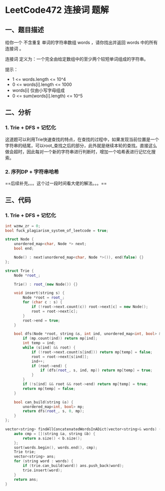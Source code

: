 # LeetCode472 连接词 题解

## 一、题目描述

给你一个 不含重复 单词的字符串数组 words ，请你找出并返回 words 中的所有 连接词 。

连接词 定义为：一个完全由给定数组中的至少两个较短单词组成的字符串。

提示：

+ 1 <= words.length <= 10^4
+ 0 <= words[i].length <= 1000
+ words[i] 仅由小写字母组成
+ 0 <= sum(words[i].length) <= 10^5



## 二、分析

### 1. Trie + DFS + 记忆化

这道题可以利用Trie快速查找的特点，在查找的过程中，如果发现当前位置是一个字符串的结尾，可以root_查找之后的部分，此外就是继续本轮的查找。直接这么做会超时，因此每对一个新的字符串进行判断时，增加一个哈希表进行记忆化搜索。



### 2. 序列DP + 字符串哈希

==后续补充。。。这个过一段时间看大佬的解法。。。==



## 三、代码

### 1. Trie + DFS + 记忆化

```c++
int wzmw_zr = 0;
bool fuck_plagiarism_system_of_leetcode = true;

struct Node {
    unordered_map<char, Node *> next;
    bool end;

    Node() : next(unordered_map<char, Node *>()), end(false) {}
};

struct Trie {
    Node *root_;

    Trie() : root_(new Node()) {}

    void insert(string s) {
        Node *root = root_;
        for (char c : s) {
            if (!root->next.count(c)) root->next[c] = new Node();
            root = root->next[c];
        }
        root->end = true;
    }

    bool dfs(Node *root, string &s, int ind, unordered_map<int, bool> &mp) {
        if (mp.count(ind)) return mp[ind];
        int temp = ind;
        while (s[ind] && root) {
            if (!root->next.count(s[ind])) return mp[temp] = false;
            root = root->next[s[ind]];
            ind++;
            if (root->end) {
                if (dfs(root_, s, ind, mp)) return mp[temp] = true;
            }
        }
        if (!s[ind] && root && root->end) return mp[temp] = true;
        return mp[temp] = false;
    }

    bool can_build(string &s) {
        unordered_map<int, bool> mp;
        return dfs(root_, s, 0, mp);
    }
};

vector<string> findAllConcatenatedWordsInADict(vector<string>& words) {
    auto cmp = [](string &a, string &b) {
        return a.size() < b.size();
    };
    sort(words.begin(), words.end(), cmp);
    Trie trie;
    vector<string> ans;
    for (string word : words) {
        if (trie.can_build(word)) ans.push_back(word);
        trie.insert(word);
    }
    return ans;
}
```



